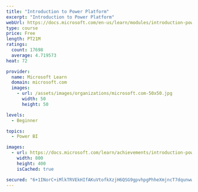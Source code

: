 ```yaml
---
title: "Introduction to Power Platform"
excerpt: "Introduction to Power Platform"
webUrl: https://docs.microsoft.com/en-us/learn/modules/introduction-power-platform/
type: course
price: Free
length: PT21M
ratings:
  count: 17698
  average: 4.719573
heat: 72

provider:
  name: Microsoft Learn
  domain: microsoft.com
  images:
    - url: /assets/images/organizations/microsoft.com-50x50.jpg
      width: 50
      height: 50

levels:
  - Beginner

topics:
  - Power BI

images:
  - url: https://docs.microsoft.com/learn/achievements/introduction-power-platform-social.png
    width: 800
    height: 400
    isCached: true

secured: "6+1INorC+iMlkTRVEkHIfAKuVtofkXzjH6QSG9gpvhpgPhheXmjncT7dqunwwaJLMtfOuWiaz0zdkBi2kKn7cycZtOy72yjW/ydhxRnjL/oMvP8wPFKOkRnWTuQbWEP1YNfqbF+6mnoN+tSjNZHZvpU855kXtj0YcIa6tLGjOgq6CrGs+rLMmcarPgAPtYma/So7r2UDBvHBM/4osVl5nk1SYynqcnNNmeqH6UpMu3q6FWGU4X3jzx/S8ys41XsWx9DMD7CHh8yIHcUyftBaTziyZP/pwbfzmrUaQVE3Eh9sB6ajKE9dSsMd0osVMd5qSM9sW7L3FsUBCqUQ/wVKT7CnEElwKhjIosgjHEw9iXl576Wmzznz1T8RxPYFwyP8A8/oXGXiG15b1Jz4V89yNHRq/F+5+VJCOIWPiwiHxpt2az3OnLhxoC7oVkIXQVD2;fs+Pq8Q+wcCvJL2iLk5hbw=="
---
```


